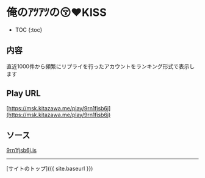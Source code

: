 # 俺のｱﾂｱﾂの😚❤️KISS

* TOC
{:toc}

## 内容
直近1000件から頻繁にリプライを行ったアカウントをランキング形式で表示します

## Play URL

[https://msk.kitazawa.me/play/9rn1fjsb6j](https://msk.kitazawa.me/play/9rn1fjsb6j)

## ソース

[9rn1fjsb6j.is](https://github.com/elysion-pre/MisskeyPlay/blob/main/src/kitazawa/9rn1fjsb6j.is)

----

[サイトのトップ]({{ site.baseurl }})
